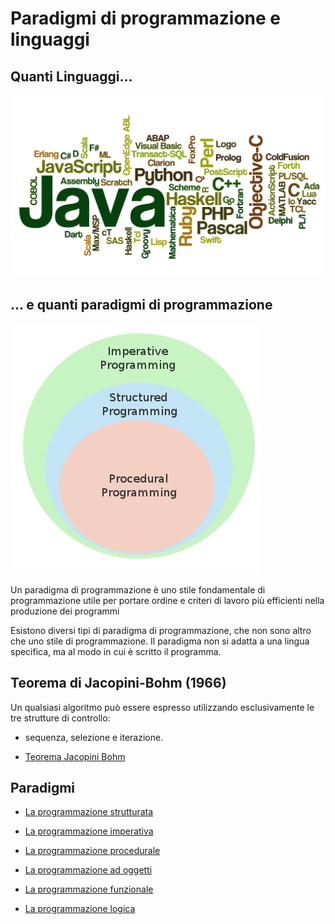# Paradigmi di programmazione e linguaggi


## Quanti Linguaggi...

![linguaggi](https://raw.githubusercontent.com/maboglia/Fondamenti/master/img/linguaggi.jpg)

## … e quanti paradigmi di programmazione

![paradigmi](https://raw.githubusercontent.com/maboglia/Fondamenti/master/img/paradigmi.jpg)

Un paradigma di programmazione è uno stile fondamentale di programmazione utile per portare ordine e criteri di lavoro più efficienti nella produzione dei programmi 


Esistono diversi tipi di paradigma di programmazione, che non sono altro che uno stile di programmazione. Il paradigma non si adatta a una lingua specifica, ma al modo in cui è scritto il programma. 

## Teorema di Jacopini-Bohm (1966)

Un qualsiasi algoritmo può essere espresso utilizzando esclusivamente le tre strutture di controllo:

* sequenza, selezione e iterazione.

* [Teorema Jacopini Bohm](https://github.com/maboglia/Fondamenti/blob/master/004_TeoremaJB.md)


## Paradigmi

* [La programmazione strutturata](https://github.com/maboglia/Fondamenti/blob/master/003_Strutturata.md)

* [La programmazione imperativa](https://github.com/maboglia/Fondamenti/blob/master/003_Imperativa.md)

* [La programmazione procedurale](https://github.com/maboglia/Fondamenti/blob/master/003_Procedurale.md)

* [La programmazione ad oggetti](https://github.com/maboglia/Fondamenti/blob/master/005_OOP.md)

* [La programmazione funzionale](https://github.com/maboglia/Fondamenti/blob/master/003_Funzionale.md)

* [La programmazione logica](https://raw.githubusercontent.com/maboglia/Fondamenti/master/003_Programmazione_logica.md)

